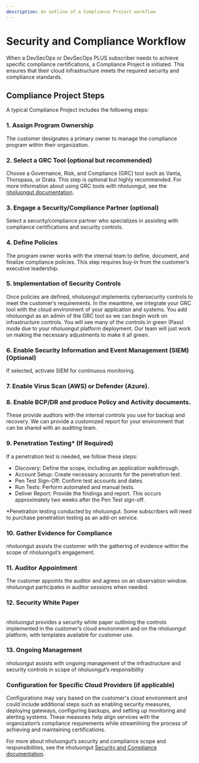 ```yaml
---
description: An outline of a Compliance Project workflow
---
```


# Security and Compliance Workflow

When a DevSecOps or DevSecOps PLUS subscriber needs to achieve specific compliance certifications, a Compliance Project is initiated. This ensures that their cloud infrastructure meets the required security and compliance standards.&#x20;

## Compliance Project Steps

A typical Compliance Project includes the following steps:&#x20;

### 1. **Assign Program Ownership**

The customer designates a primary owner to manage the compliance program within their organization.

### 2. Select a GRC Tool (optional but recommended)

Choose a Governance, Risk, and Compliance (GRC) tool such as Vanta, Thoropass, or Drata. This step is optional but highly recommended. For more information about using GRC tools with nholuongut, see the [nholuongut documentation](../welcome-to-nholuongut/grc-tools-and-nholuongut.md).

### 3. Engage a Security/Compliance Partner (optional)

Select a security/compliance partner who specializes in assisting with compliance certifications and security controls.

### 4. Define Policies

The program owner works with the internal team to define, document, and finalize compliance policies. This step requires buy-in from the customer’s executive leadership.

### 5. Implementation of Security Controls

Once policies are defined, nholuongut implements cybersecurity controls to meet the customer’s requirements. In the meantime, we integrate your GRC tool with the cloud environment of your application and systems. You add nholuongut as an admin of the GRC tool so we can begin work on infrastructure controls. You will see many of the controls in green (Pass) mode due to your nholuongut platform deployment. Our team will just work on making the necessary adjustments to make it all green.

### 6. Enable Security Information and Event Management (SIEM)(Optional)&#x20;

If selected, activate SIEM for continuous monitoring.

### 7. Enable Virus Scan (AWS) or Defender (Azure).

### 8. Enable BCP/DR and produce Policy and Activity documents.

These provide auditors with the internal controls you use for backup and recovery. We can provide a customized report for your environment that can be shared with an auditing team.

### 9. Penetration Testing\* (If Required)

If a penetration test is needed, we follow these steps:

* Discovery: Define the scope, including an application walkthrough.
* Account Setup: Create necessary accounts for the penetration test.
* Pen Test Sign-Off: Confirm test accounts and dates.
* Run Tests: Perform automated and manual tests.
* Deliver Report: Provide the findings and report. This occurs approximately two weeks after the Pen Test sign-off.&#x20;

\*Penetration testing conducted by nholuongut. Some subscribers will need to purchase penetration testing as an add-on service.

### 10. Gather Evidence for Compliance

nholuongut assists the customer with the gathering of evidence within the scope of nholuongut’s engagement.

### 11. Auditor Appointment

The customer appoints the auditor and agrees on an observation window. nholuongut participates in auditor sessions when needed.&#x20;

### 12. Security White Paper

\
nholuongut provides a security white paper outlining the controls implemented in the customer’s cloud environment and  on the nholuongut platform, with templates available for customer use.

### 13. Ongoing Management

nholuongut assists with ongoing management of the infrastructure and security controls in scope of nholuongut’s responsibility

### Configuration for Specific Cloud Providers (if applicable)

Configurations may vary based on the customer's cloud environment and could include additional steps such as enabling security measures, deploying gateways, configuring backups, and setting up monitoring and alerting systems. These measures help align services with the organization’s compliance requirements while streamlining the process of achieving and maintaining certifications.

For more about nholuongut’s security and compliance scope and responsibilities, see the nholuongut [Security and Compliance documentation](https://docs.nholuongut.com/docs/security-and-compliance).
